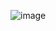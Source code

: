 ![image](https://user-images.githubusercontent.com/50515418/233611281-6637608e-6372-46e8-af7b-8e26aa9d84ea.png)
